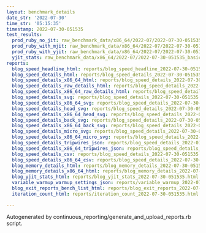 ```yaml
---
layout: benchmark_details
date_str: '2022-07-30'
time_str: '05:15:35'
timestamp: 2022-07-30-051535
test_results:
  prod_ruby_no_jit: raw_benchmark_data/x86_64/2022-07/2022-07-30-051535_basic_benchmark_prod_ruby_no_jit.json
  prod_ruby_with_mjit: raw_benchmark_data/x86_64/2022-07/2022-07-30-051535_basic_benchmark_prod_ruby_with_mjit.json
  prod_ruby_with_yjit: raw_benchmark_data/x86_64/2022-07/2022-07-30-051535_basic_benchmark_prod_ruby_with_yjit.json
  yjit_stats: raw_benchmark_data/x86_64/2022-07/2022-07-30-051535_basic_benchmark_yjit_stats.json
reports:
  blog_speed_headline_html: reports/blog_speed_headline_2022-07-30-051535.html
  blog_speed_details_html: reports/blog_speed_details_2022-07-30-051535.html
  blog_speed_details_x86_64_html: reports/blog_speed_details_2022-07-30-051535.x86_64.html
  blog_speed_details_raw_details_html: reports/blog_speed_details_2022-07-30-051535.raw_details.html
  blog_speed_details_x86_64_raw_details_html: reports/blog_speed_details_2022-07-30-051535.x86_64.raw_details.html
  blog_speed_details_svg: reports/blog_speed_details_2022-07-30-051535.svg
  blog_speed_details_x86_64_svg: reports/blog_speed_details_2022-07-30-051535.x86_64.svg
  blog_speed_details_head_svg: reports/blog_speed_details_2022-07-30-051535.head.svg
  blog_speed_details_x86_64_head_svg: reports/blog_speed_details_2022-07-30-051535.x86_64.head.svg
  blog_speed_details_back_svg: reports/blog_speed_details_2022-07-30-051535.back.svg
  blog_speed_details_x86_64_back_svg: reports/blog_speed_details_2022-07-30-051535.x86_64.back.svg
  blog_speed_details_micro_svg: reports/blog_speed_details_2022-07-30-051535.micro.svg
  blog_speed_details_x86_64_micro_svg: reports/blog_speed_details_2022-07-30-051535.x86_64.micro.svg
  blog_speed_details_tripwires_json: reports/blog_speed_details_2022-07-30-051535.tripwires.json
  blog_speed_details_x86_64_tripwires_json: reports/blog_speed_details_2022-07-30-051535.x86_64.tripwires.json
  blog_speed_details_csv: reports/blog_speed_details_2022-07-30-051535.csv
  blog_speed_details_x86_64_csv: reports/blog_speed_details_2022-07-30-051535.x86_64.csv
  blog_memory_details_html: reports/blog_memory_details_2022-07-30-051535.html
  blog_memory_details_x86_64_html: reports/blog_memory_details_2022-07-30-051535.x86_64.html
  blog_yjit_stats_html: reports/blog_yjit_stats_2022-07-30-051535.html
  variable_warmup_warmup_settings_json: reports/variable_warmup_2022-07-30-051535.warmup_settings.json
  blog_exit_reports_bench_list_html: reports/blog_exit_reports_2022-07-30-051535.bench_list.html
  iteration_count_html: reports/iteration_count_2022-07-30-051535.html

---
```

Autogenerated by continuous_reporting/generate_and_upload_reports.rb script.
